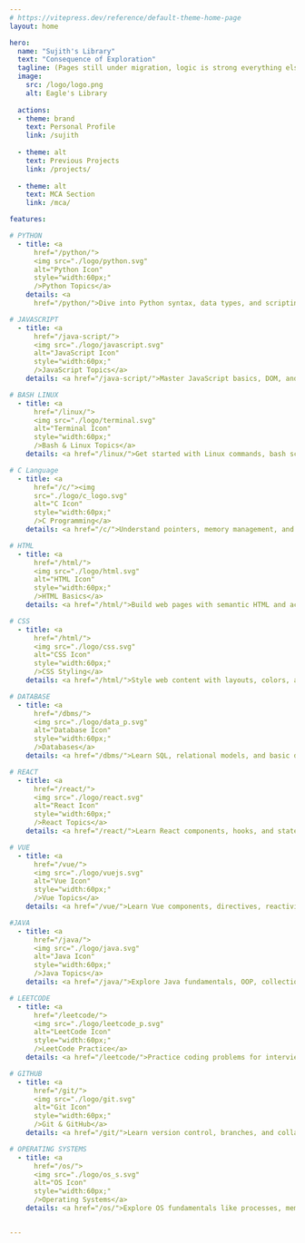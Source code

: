 ```yaml
---
# https://vitepress.dev/reference/default-theme-home-page
layout: home

hero:
  name: "Sujith's Library"
  text: "Consequence of Exploration"
  tagline: (Pages still under migration, logic is strong everything else is broke, dark will come later)
  image:
    src: /logo/logo.png
    alt: Eagle's Library
  
  actions:
  - theme: brand
    text: Personal Profile 
    link: /sujith
  
  - theme: alt
    text: Previous Projects
    link: /projects/
    
  - theme: alt
    text: MCA Section 
    link: /mca/

features:

# PYTHON
  - title: <a 
      href="/python/">
      <img src="./logo/python.svg" 
      alt="Python Icon" 
      style="width:60px;" 
      />Python Topics</a>
    details: <a 
      href="/python/">Dive into Python syntax, data types, and scripting techniques.</a>

# JAVASCRIPT
  - title: <a 
      href="/java-script/">
      <img src="./logo/javascript.svg" 
      alt="JavaScript Icon" 
      style="width:60px;" 
      />JavaScript Topics</a>
    details: <a href="/java-script/">Master JavaScript basics, DOM, and ES6+ features.</a>

# BASH LINUX
  - title: <a 
      href="/linux/">
      <img src="./logo/terminal.svg" 
      alt="Terminal Icon" 
      style="width:60px;" 
      />Bash & Linux Topics</a>
    details: <a href="/linux/">Get started with Linux commands, bash scripting, and file systems.</a>

# C Language
  - title: <a 
      href="/c/"><img 
      src="./logo/c_logo.svg" 
      alt="C Icon" 
      style="width:60px;" 
      />C Programming</a>
    details: <a href="/c/">Understand pointers, memory management, and low-level programming.</a>

# HTML
  - title: <a 
      href="/html/">
      <img src="./logo/html.svg" 
      alt="HTML Icon" 
      style="width:60px;" 
      />HTML Basics</a>
    details: <a href="/html/">Build web pages with semantic HTML and accessible structure.</a>

# CSS
  - title: <a 
      href="/html/">
      <img src="./logo/css.svg" 
      alt="CSS Icon" 
      style="width:60px;" 
      />CSS Styling</a>
    details: <a href="/html/">Style web content with layouts, colors, and responsive design.</a>

# DATABASE
  - title: <a 
      href="/dbms/">
      <img src="./logo/data_p.svg" 
      alt="Database Icon" 
      style="width:60px;" 
      />Databases</a>
    details: <a href="/dbms/">Learn SQL, relational models, and basic database design.</a>

# REACT
  - title: <a 
      href="/react/">
      <img src="./logo/react.svg" 
      alt="React Icon" 
      style="width:60px;" 
      />React Topics</a>
    details: <a href="/react/">Learn React components, hooks, and state management.</a>

# VUE
  - title: <a 
      href="/vue/">
      <img src="./logo/vuejs.svg" 
      alt="Vue Icon" 
      style="width:60px;" 
      />Vue Topics</a>
    details: <a href="/vue/">Learn Vue components, directives, reactivity, and lifecycle hooks.</a>

#JAVA
  - title: <a 
      href="/java/">
      <img src="./logo/java.svg" 
      alt="Java Icon" 
      style="width:60px;" 
      />Java Topics</a>
    details: <a href="/java/">Explore Java fundamentals, OOP, collections, and more.</a>

# LEETCODE
  - title: <a 
      href="/leetcode/">
      <img src="./logo/leetcode_p.svg" 
      alt="LeetCode Icon" 
      style="width:60px;" 
      />LeetCode Practice</a>
    details: <a href="/leetcode/">Practice coding problems for interviews and problem-solving skills.</a>

# GITHUB
  - title: <a 
      href="/git/">
      <img src="./logo/git.svg" 
      alt="Git Icon" 
      style="width:60px;" 
      />Git & GitHub</a>
    details: <a href="/git/">Learn version control, branches, and collaboration with Git.</a>

# OPERATING SYSTEMS
  - title: <a 
      href="/os/">
      <img src="./logo/os_s.svg" 
      alt="OS Icon" 
      style="width:60px;" 
      />Operating Systems</a>
    details: <a href="/os/">Explore OS fundamentals like processes, memory, and scheduling.</a>


---
```

